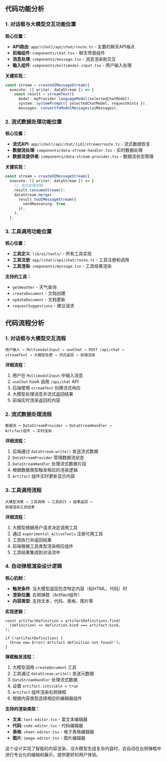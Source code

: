 ## 代码功能分析

### 1. 对话框与大模型交互功能位置

**核心位置：**
- **API路由**: `app/(chat)/api/chat/route.ts` - 主要的聊天API端点
- **前端组件**: `components/chat.tsx` - 聊天界面组件
- **消息处理**: `components/message.tsx` - 消息渲染和交互
- **输入组件**: `components/multimodal-input.tsx` - 用户输入处理

**关键实现：**
```12:15:app/(chat)/api/chat/route.ts
const stream = createUIMessageStream({
  execute: ({ writer: dataStream }) => {
    const result = streamText({
      model: myProvider.languageModel(selectedChatModel),
      system: systemPrompt({ selectedChatModel, requestHints }),
      messages: convertToModelMessages(uiMessages),
```

### 2. 流式数据处理功能位置

**核心位置：**
- **流式API**: `app/(chat)/api/chat/[id]/stream/route.ts` - 流式数据恢复
- **数据流处理**: `components/data-stream-handler.tsx` - 实时数据处理
- **数据流提供者**: `components/data-stream-provider.tsx` - 数据流状态管理

**关键实现：**
```45:55:app/(chat)/api/chat/route.ts
const stream = createUIMessageStream({
  execute: ({ writer: dataStream }) => {
    // 流式处理逻辑
    result.consumeStream();
    dataStream.merge(
      result.toUIMessageStream({
        sendReasoning: true,
      }),
    );
  },
```

### 3. 工具调用功能位置

**核心位置：**
- **工具定义**: `lib/ai/tools/` - 所有工具实现
- **工具注册**: `app/(chat)/api/chat/route.ts` - 工具注册和调用
- **工具渲染**: `components/message.tsx` - 工具结果渲染

**支持的工具：**
- `getWeather` - 天气查询
- `createDocument` - 文档创建
- `updateDocument` - 文档更新
- `requestSuggestions` - 建议请求

## 代码流程分析

### 1. 对话框与大模型交互流程

```
用户输入 → MultimodalInput → useChat → POST /api/chat → 
streamText → 大模型处理 → 流式返回 → 前端渲染
```

**详细流程：**
1. 用户在 `MultimodalInput` 中输入消息
2. `useChat` hook 调用 `/api/chat` API
3. 后端使用 `streamText` 创建流式响应
4. 大模型处理消息并流式返回结果
5. 前端实时渲染返回的内容

### 2. 流式数据处理流程

```
数据流 → DataStreamProvider → DataStreamHandler → 
Artifact组件 → 实时渲染
```

**详细流程：**
1. 后端通过 `dataStream.write()` 发送流式数据
2. `DataStreamProvider` 管理数据流状态
3. `DataStreamHandler` 处理流式数据片段
4. 根据数据类型触发相应的渲染逻辑
5. `Artifact` 组件实时更新显示内容

### 3. 工具调用流程

```
大模型决策 → 工具调用 → 工具执行 → 结果返回 → 
前端渲染工具结果
```

**详细流程：**
1. 大模型根据用户请求决定调用工具
2. 通过 `experimental_activeTools` 注册可用工具
3. 工具执行并返回结果
4. 前端根据工具类型渲染相应组件
5. 工具结果集成到对话流中

### 4. 自动弹框渲染设计逻辑

**核心机制：**
- **触发条件**: 当大模型返回包含特定内容（如HTML、代码）时
- **渲染位置**: 右侧弹框（Artifact组件）
- **内容类型**: 支持文本、代码、表格、图片等

**实现逻辑：**
```150:170:components/artifact.tsx
const artifactDefinition = artifactDefinitions.find(
  (definition) => definition.kind === artifact.kind,
);

if (!artifactDefinition) {
  throw new Error('Artifact definition not found!');
}
```

**弹框触发流程：**
1. 大模型调用 `createDocument` 工具
2. 工具通过 `dataStream.write()` 发送元数据
3. `DataStreamHandler` 处理流式数据
4. 设置 `artifact.isVisible = true`
5. `Artifact` 组件渲染右侧弹框
6. 根据内容类型选择相应的编辑器组件

**支持的渲染类型：**
- **文本**: `text-editor.tsx` - 富文本编辑器
- **代码**: `code-editor.tsx` - 代码编辑器
- **表格**: `sheet-editor.tsx` - 电子表格编辑器
- **图片**: `image-editor.tsx` - 图片编辑器

这个设计实现了智能的内容渲染，当大模型生成复杂内容时，会自动在右侧弹框中进行专业化的编辑和展示，提供更好的用户体验。